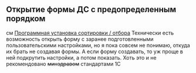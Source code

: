 ## Открытие формы ДС с предопределенным порядком
см [Программная установка сортировки / отбора](СКД.md#Программная%20установка%20сортировки%20/%20отбора)
Технически есть возможность открыть форму с заранее подготовленными пользовательскими настройками, но я пока совсем не понимаю, откуда их брать не создавая формы. А если форму создавать, то уж проще в ней подкрутить настройки, а потом показать. Хоть это и не рекомендовано ~~минздравом~~ стандартами 1С
